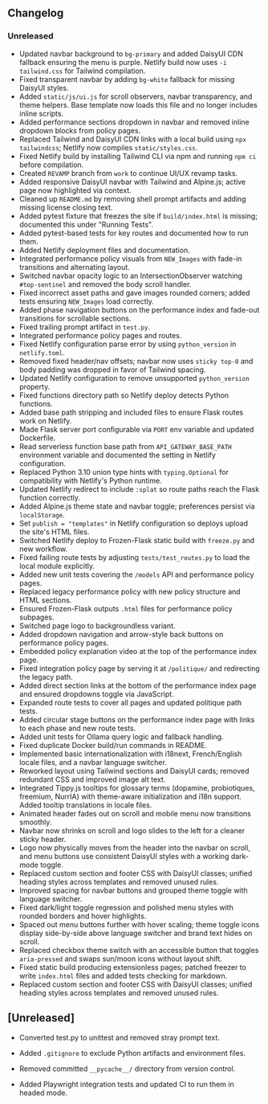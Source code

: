 
## Changelog

### Unreleased
- Updated navbar background to `bg-primary` and added DaisyUI CDN fallback
  ensuring the menu is purple. Netlify build now uses `-i tailwind.css` for
  Tailwind compilation.
- Fixed transparent navbar by adding `bg-white` fallback for missing DaisyUI styles.
- Added `static/js/ui.js` for scroll observers, navbar transparency, and theme helpers. Base template now loads this file and no longer includes inline scripts.
- Added performance sections dropdown in navbar and removed inline dropdown blocks from policy pages.
- Replaced Tailwind and DaisyUI CDN links with a local build using `npx tailwindcss`; Netlify now compiles `static/styles.css`.
- Fixed Netlify build by installing Tailwind CLI via npm and running `npm ci` before compilation.
- Created `REVAMP` branch from `work` to continue UI/UX revamp tasks.
- Added responsive DaisyUI navbar with Tailwind and Alpine.js; active page now highlighted via context.
- Cleaned up `README.md` by removing shell prompt artifacts and adding missing license closing text.
- Added pytest fixture that freezes the site if `build/index.html` is missing; documented this under "Running Tests".
- Added pytest-based tests for key routes and documented how to run them.
- Added Netlify deployment files and documentation.
- Integrated performance policy visuals from `NEW_Images` with fade-in transitions and alternating layout.
- Switched navbar opacity logic to an IntersectionObserver watching `#top-sentinel` and removed the body scroll handler.
- Fixed incorrect asset paths and gave images rounded corners; added tests ensuring `NEW_Images` load correctly.
- Added phase navigation buttons on the performance index and fade-out transitions for scrollable sections.
- Fixed trailing prompt artifact in `test.py`.
- Integrated performance policy pages and routes.
- Fixed Netlify configuration parse error by using `python_version` in `netlify.toml`.
- Removed fixed header/nav offsets; navbar now uses `sticky top-0` and body padding was dropped in favor of Tailwind spacing.
- Updated Netlify configuration to remove unsupported `python_version` property.
- Fixed functions directory path so Netlify deploy detects Python functions.
- Added base path stripping and included files to ensure Flask routes work on Netlify.
- Made Flask server port configurable via `PORT` env variable and updated Dockerfile.
- Read serverless function base path from `API_GATEWAY_BASE_PATH` environment
  variable and documented the setting in Netlify configuration.
- Replaced Python 3.10 union type hints with `typing.Optional` for
  compatibility with Netlify's Python runtime.
- Updated Netlify redirect to include `:splat` so route paths reach the Flask
  function correctly.
- Added Alpine.js theme state and navbar toggle; preferences persist via `localStorage`.
- Set `publish = "templates"` in Netlify configuration so deploys upload the site's HTML files.
- Switched Netlify deploy to Frozen-Flask static build with `freeze.py` and new workflow.
- Fixed failing route tests by adjusting `tests/test_routes.py` to load the
  local module explicitly.
- Added new unit tests covering the `/models` API and performance policy pages.
- Replaced legacy performance policy with new policy structure and HTML sections.
- Ensured Frozen-Flask outputs `.html` files for performance policy subpages.
- Switched page logo to backgroundless variant.
- Added dropdown navigation and arrow-style back buttons on performance policy pages.
- Embedded policy explanation video at the top of the performance index page.
- Fixed integration policy page by serving it at `/politique/` and redirecting the legacy path.
- Added direct section links at the bottom of the performance index page and ensured dropdowns toggle via JavaScript.
- Expanded route tests to cover all pages and updated politique path tests.
- Added circular stage buttons on the performance index page with links to each phase and new route tests.
- Added unit tests for Ollama query logic and fallback handling.
- Fixed duplicate Docker build/run commands in README.
- Implemented basic internationalization with i18next, French/English locale files, and a navbar language switcher.
- Reworked layout using Tailwind sections and DaisyUI cards; removed redundant CSS and improved image alt text.
- Integrated Tippy.js tooltips for glossary terms (dopamine, probiotiques, freemium, NurrIA) with theme-aware initialization and i18n support. Added tooltip translations in locale files.
- Animated header fades out on scroll and mobile menu now transitions smoothly.
- Navbar now shrinks on scroll and logo slides to the left for a cleaner sticky header.
- Logo now physically moves from the header into the navbar on scroll, and menu buttons use consistent DaisyUI styles with a working dark-mode toggle.
- Replaced custom section and footer CSS with DaisyUI classes; unified heading styles across templates and removed unused rules.
- Improved spacing for navbar buttons and grouped theme toggle with language switcher.
- Fixed dark/light toggle regression and polished menu styles with rounded borders and hover highlights.
- Spaced out menu buttons further with hover scaling; theme toggle icons display side-by-side above language switcher and brand text hides on scroll.
- Replaced checkbox theme switch with an accessible button that toggles `aria-pressed` and swaps sun/moon icons without layout shift.
- Fixed static build producing extensionless pages; patched freezer to write `index.html` files and added tests checking for markdown.
- Replaced custom section and footer CSS with DaisyUI classes; unified heading styles across templates and removed unused rules.

## [Unreleased]
- Converted test.py to unittest and removed stray prompt text.
- Added `.gitignore` to exclude Python artifacts and environment files.
- Removed committed `__pycache__/` directory from version control.

- Added Playwright integration tests and updated CI to run them in headed mode.
